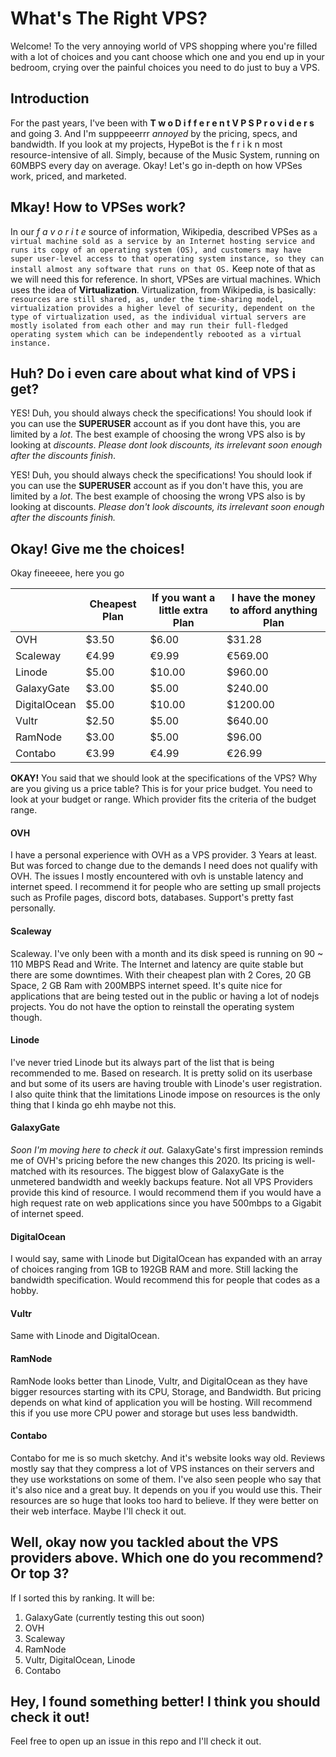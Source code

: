 # What's The Right VPS?
Welcome! To the very annoying world of VPS shopping where you're filled with a lot of choices and you cant choose which one and you end up in your bedroom, crying over the painful choices you need to do just to buy a VPS.

## Introduction
For the past years, I've been with **T w o D i f f e r e n t V P S P r o v i d e r s** and going 3. And I'm supppeeerrr *annoyed* by the pricing, specs, and bandwidth. If you look at my projects, HypeBot is the f r i k n most resource-intensive of all. Simply, because of the Music System, running on 60MBPS every day on average. Okay! Let's go in-depth on how VPSes work, priced, and marketed.

## Mkay! How to VPSes work?

In our *f a v o r i t e* source of information, Wikipedia, described VPSes as ``a virtual machine sold as a service by an Internet hosting service and runs its copy of an operating system (OS), and customers may have super user-level access to that operating system instance, so they can install almost any software that runs on that OS.`` Keep note of that as we will need this for reference. In short, VPSes are virtual machines. Which uses the idea of **Virtualization**. Virtualization, from Wikipedia, is basically: ``resources are still shared, as, under the time-sharing model, virtualization provides a higher level of security, dependent on the type of virtualization used, as the individual virtual servers are mostly isolated from each other and may run their full-fledged operating system which can be independently rebooted as a virtual instance. ``


## Huh? Do i even care about what kind of VPS i get?
YES! Duh, you should always check the specifications! You should look if you can use the **SUPERUSER** account as if you dont have this, you are limited by a *lot*. The best example of choosing the wrong VPS also is by looking at *discounts*. *Please dont look discounts, its irrelevant soon enough after the discounts finish*.

YES! Duh, you should always check the specifications! You should look if you can use the **SUPERUSER** account as if you don't have this, you are limited by a *lot*. The best example of choosing the wrong VPS also is by looking at discounts. *Please don't look discounts, its irrelevant soon enough after the discounts finish.*

## Okay! Give me the choices!
Okay fineeeee, here you go

|              | Cheapest Plan | If you want a little extra Plan | I have the money to afford anything Plan |
|--------------|---------------|---------------------------------|------------------------------------------|
| OVH          | $3.50         | $6.00                           | $31.28                                   |
| Scaleway     | €4.99         | €9.99                           | €569.00                                  |
| Linode       | $5.00         | $10.00                          | $960.00                                  |
| GalaxyGate   | $3.00         | $5.00                           | $240.00                                  |
| DigitalOcean | $5.00         | $10.00                          | $1200.00                                 |
| Vultr        | $2.50         | $5.00                           | $640.00                                  |
| RamNode      | $3.00         | $5.00                           | $96.00                                   |
| Contabo      | €3.99         | €4.99                           | €26.99                                   |

**OKAY!** You said that we should look at the specifications of the VPS? Why are you giving us a price table? This is for your price budget. You need to look at your budget or range. Which provider fits the criteria of the budget range.

#### OVH
I have a personal experience with OVH as a VPS provider. 3 Years at least. But was forced to change due to the demands I need does not qualify with OVH. The issues I mostly encountered with ovh is unstable latency and internet speed. I recommend it for people who are setting up small projects such as Profile pages, discord bots, databases. Support's pretty fast personally.

#### Scaleway
Scaleway. I've only been with a month and its disk speed is running on 90 ~ 110 MBPS Read and Write. The Internet and latency are quite stable but there are some downtimes. With their cheapest plan with 2 Cores, 20 GB Space, 2 GB Ram with 200MBPS internet speed. It's quite nice for applications that are being tested out in the public or having a lot of nodejs projects. You do not have the option to reinstall the operating system though.

#### Linode
I've never tried Linode but its always part of the list that is being recommended to me. Based on research. It is pretty solid on its userbase and but some of its users are having trouble with Linode's user registration. I also quite think that the limitations Linode impose on resources is the only thing that I kinda go ehh maybe not this.

#### GalaxyGate
*Soon I'm moving here to check it out.* GalaxyGate's first impression reminds me of OVH's pricing before the new changes this 2020. Its pricing is well-matched with its resources. The biggest blow of GalaxyGate is the unmetered bandwidth and weekly backups feature. Not all VPS Providers provide this kind of resource. I would recommend them if you would have a high request rate on web applications since you have 500mbps to a Gigabit of internet speed.

#### DigitalOcean
I would say, same with Linode but DigitalOcean has expanded with an array of choices ranging from 1GB to 192GB RAM and more. Still lacking the bandwidth specification. Would recommend this for people that codes as a hobby.

#### Vultr
Same with Linode and DigitalOcean.

#### RamNode
RamNode looks better than Linode, Vultr, and DigitalOcean as they have bigger resources starting with its CPU, Storage, and Bandwidth. But pricing depends on what kind of application you will be hosting. Will recommend this if you use more CPU power and storage but uses less bandwidth.

#### Contabo
Contabo for me is so much sketchy. And it's website looks way old. Reviews mostly say that they compress a lot of VPS instances on their servers and they use workstations on some of them. I've also seen people who say that it's also nice and a great buy. It depends on you if you would use this. Their resources are so huge that looks too hard to believe. If they were better on their web interface. Maybe I'll check it out.

## Well, okay now you tackled about the VPS providers above. Which one do you recommend? Or top 3?
If I sorted this by ranking. It will be:
1. GalaxyGate (currently testing this out soon)
2. OVH
3. Scaleway
4. RamNode
5. Vultr, DigitalOcean, Linode
6. Contabo

## Hey, I found something better! I think you should check it out!
Feel free to open up an issue in this repo and I'll check it out.

